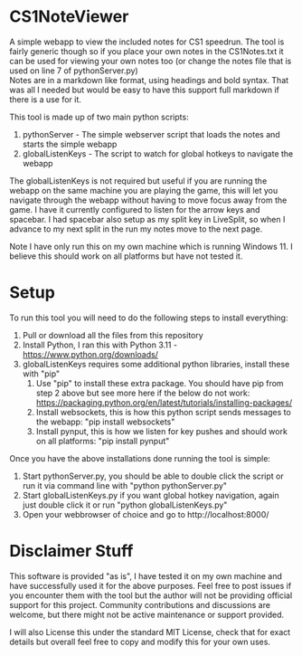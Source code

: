 # CS1NoteViewer
A simple webapp to view the included notes for CS1 speedrun. The tool is fairly generic though so if you place your own notes in the CS1Notes.txt it can be used for viewing your own notes too (or change the notes file that is used on line 7 of pythonServer.py)  
Notes are in a markdown like format, using headings and bold syntax. That was all I needed but would be easy to have this support full markdown if there is a use for it.

This tool is made up of two main python scripts:
1.  pythonServer - The simple webserver script that loads the notes and starts the simple webapp
2.  globalListenKeys - The script to watch for global hotkeys to navigate the webapp

The globalListenKeys is not required but useful if you are running the webapp on the same machine you are playing the game, this will let you navigate through the webapp without having to move focus away from the game. I have it currently configured to listen for the arrow keys and spacebar. I had spacebar also setup as my split key in LiveSplit, so when I advance to my next split in the run my notes move to the next page.

Note I have only run this on my own machine which is running Windows 11. I believe this should work on all platforms but have not tested it.

# Setup
To run this tool you will need to do the following steps to install everything:
1. Pull or download all the files from this repository
2. Install Python, I ran this with Python 3.11 - https://www.python.org/downloads/
3. globalListenKeys requires some additional python libraries, install these with "pip"
   1. Use "pip" to install these extra package. You should have pip from step 2 above but see more here if the below do not work: https://packaging.python.org/en/latest/tutorials/installing-packages/
   2. Install websockets, this is how this python script sends messages to the webapp: "pip install websockets"
   3. Install pynput, this is how we listen for key pushes and should work on all platforms:  "pip install pynput"

Once you have the above installations done running the tool is simple:
1. Start pythonServer.py, you should be able to double click the script or run it via command line with "python pythonServer.py"
2. Start globalListenKeys.py if you want global hotkey navigation, again just double click it or run "python globalListenKeys.py"
3. Open your webbrowser of choice and go to http://localhost:8000/

# Disclaimer Stuff

This software is provided "as is", I have tested it on my own machine and have successfully used it for the above purposes. Feel free to post issues if you encounter them with the tool but the author will not be providing official support for this project. Community contributions and discussions are welcome, but there might not be active maintenance or support provided.

I will also License this under the standard MIT License, check that for exact details but overall feel free to copy and modify this for your own uses.


